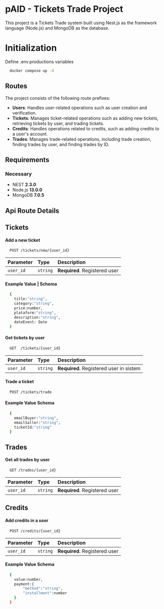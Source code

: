 
# pAID - Tickets Trade Project

This project is a Tickets Trade system built using Nest.js as the framework language (Node.js) and MongoDB as the database.

# Initialization

Define .env.productions variables

```bash
  docker compose up -d
```

## Routes
The project consists of the following route prefixes:

- **Users**: Handles user-related operations such as user creation and verification.
- **Tickets**: Manages ticket-related operations such as adding new tickets, retrieving tickets by user, and trading tickets.
- **Credits**: Handles operations related to credits, such as adding credits to a user's account.
- **Trades**: Manages trade-related operations, including trade creation, finding trades by user, and finding trades by ID.

## Requirements

### Necessary

- NEST **2.3.0**
- Node.js **13.0.0**
- MongoDB **7.0.5**


## Api Route Details

## Tickets

#### Add a new ticket

```http
  POST /tickets/new/{user_id}
```

| Parameter | Type     | Description                |
| :-------- | :------- | :------------------------- |
| `user_id` | `string` | **Required**. Registered user  |

#### Example Value | Schema

```bash
  {
    title:"string",
    category:"string",
    price:number,
    plataform:"string",
    description:"string",
    dateEvent: Date
  }
```

#### Get tickets by user

```http
  GET  /tickets/{user_id}
```

| Parameter | Type     | Description                       |
| :-------- | :------- | :-------------------------------- |
| `user_id` | `string` | **Required**. Registered user in sistem |

#### Trade a ticket

```http
  POST /tickets/trade
```
#### Example Value Schema

```bash
  {
    emailBuyer:"string",
    emailSaller:"string",
    ticketId:"string"
  }
```

## Trades

#### Get all trades by user

```http
  GET /trades/{user_id}
```

| Parameter | Type     | Description                |
| :-------- | :------- | :------------------------- |
| `user_id` | `string` | **Required**. Registered user  |

## Credits

#### Add credits in a user

```http
  POST /credits/{user_id}
```

| Parameter | Type     | Description                |
| :-------- | :------- | :------------------------- |
| `user_id` | `string` | **Required**. Registered user  |

#### Example Value Schema

```bash
  {
    value:number,
    payment:{
        "method":"string",
        "installment":number
    }
  }
```

